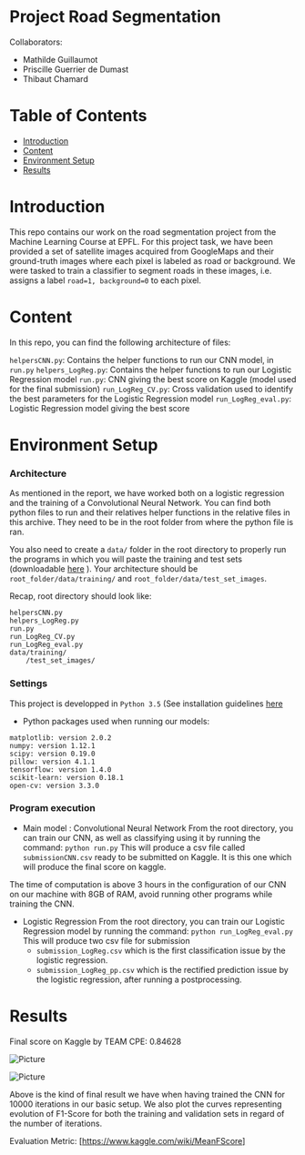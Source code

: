 # Project Road Segmentation

Collaborators:

- Mathilde Guillaumot
- Priscille Guerrier de Dumast
- Thibaut Chamard

# Table of Contents

* [Introduction](#introduction)
* [Content](#content)
* [Environment Setup](#setup)
* [Results](#results)

# <a name="introduction"></a>Introduction
This repo contains our work on the road segmentation project from the Machine Learning Course at EPFL.
For this project task, we have been provided a set of satellite images acquired from GoogleMaps and their ground-truth images where each pixel is labeled as road or background.
We were tasked to train a classifier to segment roads in these images, i.e. assigns a label `road=1, background=0` to each pixel.

# <a name="content"></a>Content

In this repo, you can find the following architecture of files:

`helpersCNN.py`: Contains the helper functions to run our CNN model, in `run.py`
`helpers_LogReg.py`: Contains the helper functions to run our Logistic Regression model
`run.py`: CNN giving the best score on Kaggle (model used for the final submission)
`run_LogReg_CV.py`: Cross validation used to identify the best parameters for the Logistic Regression model
`run_LogReg_eval.py`: Logistic Regression model giving the best score

# <a name="setup"></a>Environment Setup


### Architecture

As mentioned in the report, we have worked both on a logistic regression and the training of a Convolutional Neural Network.
You can find both python files to run and their relatives helper functions in the relative files in this archive. They need to be in the root folder from where the python file is ran.

You also need to create a `data/` folder in the root directory to properly run the programs in which you will paste the training and test sets (downloadable [here]( https://www.kaggle.com/c/epfml17-segmentation/data) ). Your architecture should be `root_folder/data/training/` and `root_folder/data/test_set_images`.

Recap, root directory should look like:

```
helpersCNN.py
helpers_LogReg.py
run.py
run_LogReg_CV.py
run_LogReg_eval.py
data/training/
    /test_set_images/
```

### Settings

This project is developped in `Python 3.5` (See installation guidelines [here](https://www.python.org)
* Python packages used when running our models:
```
matplotlib: version 2.0.2
numpy: version 1.12.1
scipy: version 0.19.0
pillow: version 4.1.1
tensorflow: version 1.4.0
scikit-learn: version 0.18.1
open-cv: version 3.3.0
```

### Program execution

* Main model : Convolutional Neural Network
From the root directory, you can train our CNN, as well as classifying using it by running the command:
`python run.py`
This will produce a csv file called `submissionCNN.csv` ready to be submitted on Kaggle. It is this one which will produce the final score on kaggle.

The time of computation is above 3 hours in the configuration of our CNN on our machine with 8GB of RAM, avoid running other programs while training the CNN.

* Logistic Regression
From the root directory, you can train our Logistic Regression model by running the command:
`python run_LogReg_eval.py`
This will produce two csv file for submission
  - `submission_LogReg.csv` which is the first classification issue by the logistic regression.
  - `submission_LogReg_pp.csv` which is the rectified prediction issue by the logistic regression, after running a postprocessing.


# <a name="results"></a>Results

Final score on Kaggle by TEAM CPE: 0.84628

![Picture](https://github.com/pdedumast/ML_project2/blob/master/display/results_CNN.png)

![Picture](https://github.com/pdedumast/ML_project2/blob/master/display/f1scores_CNN.png)

Above is the kind of final result we have when having trained the CNN for 10000 iterations in our basic setup. We also plot the curves representing evolution of F1-Score for both the training and validation sets in regard of the number of iterations.


Evaluation Metric:
 [https://www.kaggle.com/wiki/MeanFScore]
